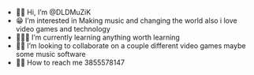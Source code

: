 - 👋🏿 Hi, I’m @DLDMuZiK 
- 😁 I’m interested in Making music and changing the world also i love video games and technology 
- 🧑🏿‍💻 I’m currently learning anything worth learning
- 🤝🏿 I’m looking to collaborate on a couple different video games maybe some music software
- 🤳🏿 How to reach me 3855578147
<!---
DLDMuZiK/DLDMuZiK is a ✨ special ✨ repository because its `README.md` (this file) appears on your GitHub profile.
You can click the Preview link to take a look at your changes.
--->
